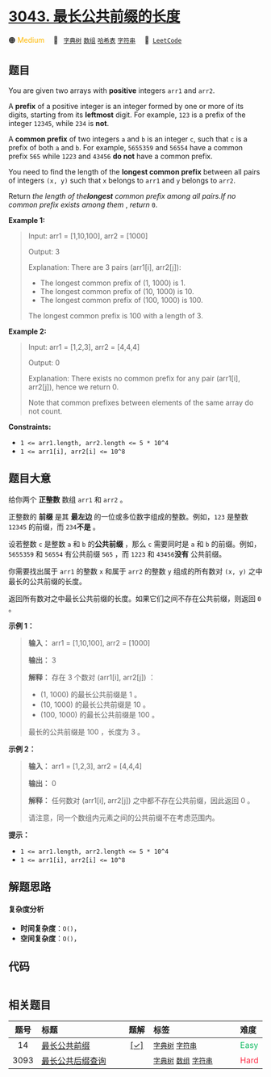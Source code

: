 # [3043. 最长公共前缀的长度](https://leetcode.com/problems/find-the-length-of-the-longest-common-prefix)

🟠 <font color=#ffb800>Medium</font>&emsp; 🔖&ensp; [`字典树`](/outline/tag/trie.md) [`数组`](/outline/tag/array.md) [`哈希表`](/outline/tag/hash-table.md) [`字符串`](/outline/tag/string.md)&emsp; 🔗&ensp;[`LeetCode`](https://leetcode.com/problems/find-the-length-of-the-longest-common-prefix)

## 题目

You are given two arrays with **positive** integers `arr1` and `arr2`.

A **prefix** of a positive integer is an integer formed by one or more of its
digits, starting from its **leftmost** digit. For example, `123` is a prefix
of the integer `12345`, while `234` is **not**.

A **common prefix** of two integers `a` and `b` is an integer `c`, such that
`c` is a prefix of both `a` and `b`. For example, `5655359` and `56554` have a
common prefix `565` while `1223` and `43456` **do not** have a common prefix.

You need to find the length of the **longest common prefix** between all pairs
of integers `(x, y)` such that `x` belongs to `arr1` and `y` belongs to
`arr2`.

Return _the length of the**longest** common prefix among all pairs_._If no
common prefix exists among them_ , _return_ `0`.



**Example 1:**

> Input: arr1 = [1,10,100], arr2 = [1000]
> 
> Output: 3
> 
> Explanation: There are 3 pairs (arr1[i], arr2[j]):
> - The longest common prefix of (1, 1000) is 1.
> - The longest common prefix of (10, 1000) is 10.
> - The longest common prefix of (100, 1000) is 100.
> 
> The longest common prefix is 100 with a length of 3.

**Example 2:**

> Input: arr1 = [1,2,3], arr2 = [4,4,4]
> 
> Output: 0
> 
> Explanation: There exists no common prefix for any pair (arr1[i], arr2[j]), hence we return 0.
> 
> Note that common prefixes between elements of the same array do not count.

**Constraints:**

  * `1 <= arr1.length, arr2.length <= 5 * 10^4`
  * `1 <= arr1[i], arr2[i] <= 10^8`


## 题目大意

给你两个 **正整数** 数组 `arr1` 和 `arr2` 。

正整数的 **前缀** 是其 **最左边** 的一位或多位数字组成的整数。例如，`123` 是整数 `12345` 的前缀，而 `234`**不是** 。

设若整数 `c` 是整数 `a` 和 `b` 的**公共前缀** ，那么 `c` 需要同时是 `a` 和 `b` 的前缀。例如，`5655359` 和
`56554` 有公共前缀 `565` ，而 `1223` 和 `43456`**没有** 公共前缀。

你需要找出属于 `arr1` 的整数 `x` 和属于 `arr2` 的整数 `y` 组成的所有数对 `(x, y)` 之中最长的公共前缀的长度。

返回所有数对之中最长公共前缀的长度。如果它们之间不存在公共前缀，则返回 `0` 。



**示例 1：**

> 
> 
> 
> 
> 
> **输入：** arr1 = [1,10,100], arr2 = [1000]
> 
> **输出：** 3
> 
> **解释：** 存在 3 个数对 (arr1[i], arr2[j]) ：
> - (1, 1000) 的最长公共前缀是 1 。
> - (10, 1000) 的最长公共前缀是 10 。
> - (100, 1000) 的最长公共前缀是 100 。
> 
> 最长的公共前缀是 100 ，长度为 3 。
> 
> 

**示例 2：**

> 
> 
> 
> 
> 
> **输入：** arr1 = [1,2,3], arr2 = [4,4,4]
> 
> **输出：** 0
> 
> **解释：** 任何数对 (arr1[i], arr2[j]) 之中都不存在公共前缀，因此返回 0 。
> 
> 请注意，同一个数组内元素之间的公共前缀不在考虑范围内。
> 
> 



**提示：**

  * `1 <= arr1.length, arr2.length <= 5 * 10^4`
  * `1 <= arr1[i], arr2[i] <= 10^8`


## 解题思路

#### 复杂度分析

- **时间复杂度**：`O()`，
- **空间复杂度**：`O()`，

## 代码

```javascript

```

## 相关题目

<!-- prettier-ignore -->
| 题号 | 标题 | 题解 | 标签 | 难度 |
| :------: | :------ | :------: | :------ | :------ |
| 14 | [最长公共前缀](https://leetcode.com/problems/longest-common-prefix) | [[✓]](/problem/0014.md) |  [`字典树`](/outline/tag/trie.md) [`字符串`](/outline/tag/string.md) | <font color=#15bd66>Easy</font> |
| 3093 | [最长公共后缀查询](https://leetcode.com/problems/longest-common-suffix-queries) |  |  [`字典树`](/outline/tag/trie.md) [`数组`](/outline/tag/array.md) [`字符串`](/outline/tag/string.md) | <font color=#ff334b>Hard</font> |

<style>
.blue {
    background-color: #096dd9;
    padding: 0.25rem 0.5rem;
    margin: 0;
    font-size: 0.85em;
    border-radius: 3px;
    color: white;
    font-weight: 500;
}
table th:first-of-type { width: 10%; }
table th:nth-of-type(2) { width: 35%; }
table th:nth-of-type(3) { width: 10%; }
table th:nth-of-type(4) { width: 35%; }
table th:nth-of-type(5) { width: 10%; }
</style>
